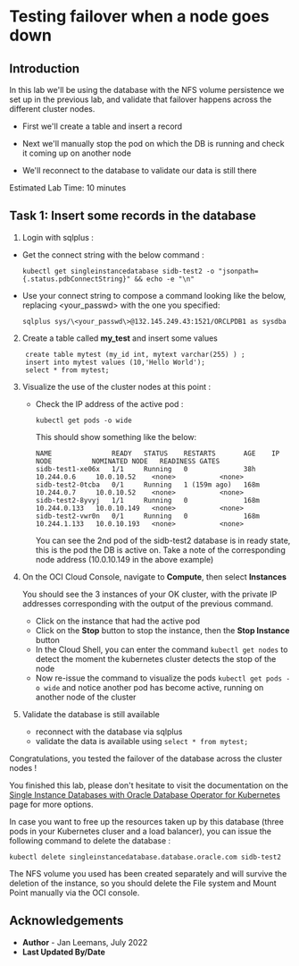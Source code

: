 # Testing failover when a node goes down

## Introduction

In this lab we'll be using the database with the NFS volume persistence we set up in the previous lab, and validate that failover happens across the different cluster nodes.

- First we'll create a table and insert a record

- Next we'll manually stop the pod on which the DB is running and check it coming up on another node

- We'll reconnect to the database to validate our data is still there

  

Estimated Lab Time: 10 minutes



## Task 1: Insert some records in the database
1. Login with sqlplus :
   

- Get the connect string with the below command : 

  ```
  kubectl get singleinstancedatabase sidb-test2 -o "jsonpath={.status.pdbConnectString}" && echo -e "\n"
  ```

- Use your connect string to compose a command looking like the below, replacing \<your_passwd\> with the one you specified:

  ```
  sqlplus sys/\<your_passwd\>@132.145.249.43:1521/ORCLPDB1 as sysdba
  ```


2. Create a table called **my_test** and insert some values

```
    create table mytest (my_id int, mytext varchar(255) ) ;
    insert into mytest values (10,'Hello World');
    select * from mytest;
```



3. Visualize the use of the cluster nodes at this point :

   - Check the IP address of the active pod : 

     ```
     kubectl get pods -o wide
     ```

     This should show something like the below:

     ```
     NAME               READY   STATUS    RESTARTS       AGE    IP             NODE          NOMINATED NODE   READINESS GATES
     sidb-test1-xe06x   1/1     Running   0              38h    10.244.0.6     10.0.10.52    <none>           <none>
     sidb-test2-0tcba   0/1     Running   1 (159m ago)   168m   10.244.0.7     10.0.10.52    <none>           <none>
     sidb-test2-8yvyj   1/1     Running   0              168m   10.244.0.133   10.0.10.149   <none>           <none>
     sidb-test2-vwr0n   0/1     Running   0              168m   10.244.1.133   10.0.10.193   <none>           <none>
     ```

     You can see the 2nd pod of the sidb-test2 database is in ready state, this is the pod the DB is active on.  Take a note of the corresponding node address (10.0.10.149 in the above example)

4. On the OCI Cloud Console, navigate to **Compute**, then select **Instances**

   You should see the 3 instances of your OK cluster, with the private IP addresses corresponding with the output of the previous command.

   - Click on the instance that had the active pod
   - Click on the **Stop** button to stop the instance, then the **Stop Instance** button
   - In the Cloud Shell, you can enter the command `kubectl get nodes` to detect the moment the kubernetes cluster detects the stop of the node
   - Now re-issue the command to visualize the pods `kubectl get pods -o wide` and notice another pod has become active, running on another node of the cluster 

   

5. Validate the database is still available
   - reconnect with the database via sqlplus
   - validate the data is available using `select * from mytest;`



Congratulations, you tested the failover of the database across the cluster nodes !

You finished this lab, please don't hesitate to visit the documentation  on the [Single Instance Databases with Oracle Database Operator for Kubernetes](https://github.com/oracle/oracle-database-operator/blob/main/docs/sidb/README.md) page for more options. 



In case you want to free up the resources taken up by this database (three pods in your Kubernetes cluser and a load balancer), you can issue the following command to delete the database :

````
kubectl delete singleinstancedatabase.database.oracle.com sidb-test2
````

The NFS volume you used has been created separately and will survive the deletion of the instance, so you should delete the File system and Mount Point manually via the OCI console.


## Acknowledgements
* **Author** - Jan Leemans, July 2022
* **Last Updated By/Date**
